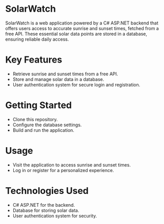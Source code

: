 # SolarWatch

SolarWatch is a web application powered by a C# ASP.NET backend that offers users access to accurate sunrise and sunset times, fetched from a free API. These essential solar data points are stored in a database, ensuring reliable daily access.

# Key Features
- Retrieve sunrise and sunset times from a free API.
- Store and manage solar data in a database.
- User authentication system for secure login and registration.

# Getting Started
- Clone this repository.
- Configure the database settings.
- Build and run the application.

# Usage
- Visit the application to access sunrise and sunset times.
- Log in or register for a personalized experience.

# Technologies Used
- C# ASP.NET for the backend.
- Database for storing solar data.
- User authentication system for security.
